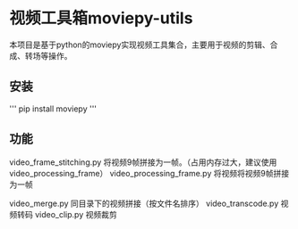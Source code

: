 # 视频工具箱moviepy-utils

本项目是基于python的moviepy实现视频工具集合，主要用于视频的剪辑、合成、转场等操作。

## 安装
'''
pip install moviepy
'''

## 功能
video_frame_stitching.py 将视频9帧拼接为一帧。（占用内存过大，建议使用video_processing_frame）
video_processing_frame.py 将视频将视频9帧拼接为一帧

video_merge.py 同目录下的视频拼接（按文件名排序）
video_transcode.py 视频转码
video_clip.py 视频裁剪